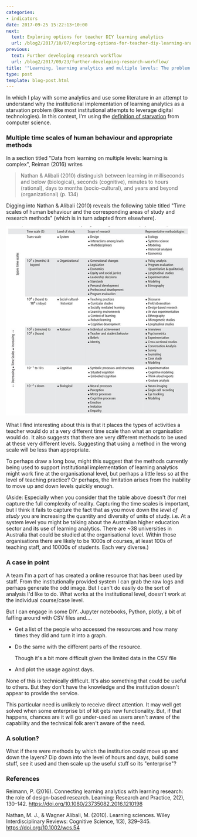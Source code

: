 ```yaml
---
categories:
- indicators
date: 2017-09-25 15:22:13+10:00
next:
  text: Exploring options for teacher DIY learning analytics
  url: /blog2/2017/10/07/exploring-options-for-teacher-diy-learning-analytics/
previous:
  text: Further developing research workflow
  url: /blog2/2017/09/23/further-developing-research-workflow/
title: '"Learning, learning analytics and multiple levels: The problem of starvation"'
type: post
template: blog-post.html
---
```

In which I play with some analytics and use some literature in an attempt to understand why the institutional implementation of learning analytics as a starvation problem (like most institutional attempts to leverage digital technologies). In this context, I'm using the [definition of starvation](https://en.wikipedia.org/wiki/Starvation_\(computer_science\)) from computer science.

### Multiple time scales of human behaviour and appropriate methods

In a section titled "Data from learning on multiple levels: learning is complex", Reiman (2016) writes

> Nathan & Alibali (2010) distinguish between learning in milliseconds and below (biological), seconds (cognitive), minutes to hours (rational), days to months (socio-cultural), and years and beyond (organizational) (p. 134)

Digging into Nathan & Alibali (2010) reveals the following table titled "Time scales of human behaviour and the corresponding areas of study and research methods" (which is in turn adapted from elsewhere).

[![Time Scales of Human Behavior and the Corresponding Areas of Study and Research Methods](images/37271669022_622941e6e0_z.jpg)](https://www.flickr.com/photos/david_jones/37271669022/in/dateposted-public/ "Time Scales of Human Behavior and the Corresponding Areas of Study and Research Methods")

What I find interesting about this is that it places the types of activities a teacher would do at a very different time scale than what an organisation would do. It also suggests that there are very different methods to be used at these very different levels. Suggesting that using a method in the wrong scale will be less than appropriate.

To perhaps draw a long bow, might this suggest that the methods currently being used to support institutional implementation of learning analytics might work fine at the organisational level, but perhaps a little less so at the level of teaching practice? Or perhaps, the limitation arises from the inability to move up and down levels quickly enough.

(Aside: Especially when you consider that the table above doesn't (for me) capture the full complexity of reality. Capturing the time scales is important, but I think it fails to capture the fact that as you move down the _level of study_ you are increasing the quantity and diversity of units of study. i.e. At a system level you might be talking about the Australian higher education sector and its use of learning analytics. There are ~38 universities in Australia that could be studied at the organisational level. Within those organisations there are likely to be 1000s of courses, at least 100s of teaching staff, and 10000s of students. Each very diverse.)

### A case in point

A team I'm a part of has created a online resource that has been used by staff. From the institutionally provided system I can grab the raw logs and perhaps generate the odd image. But I can't do easily do the sort of analysis I'd like to do. What works at the institutional level, doesn't work at the individual course/case level.

But I can engage in some DIY. Jupyter notebooks, Python, plotly, a bit of faffing around with CSV files and....

- Get a list of the people who accessed the resources and how many times they did and turn it into a graph.
- Do the same with the different parts of the resource.
    
    Though it's a bit more difficult given the limited data in the CSV file
    
- And plot the usage against days.

None of this is technically difficult. It's also something that could be useful to others. But they don't have the knowledge and the institution doesn't appear to provide the service.

This particular need is unlikely to receive direct attention. It may well get solved when some enterprise bit of kit gets new functionality. But, if that happens, chances are it will go under-used as users aren't aware of the capability and the technical folk aren't aware of the need.

### A solution?

What if there were methods by which the institution could move up and down the layers? Dip down into the level of hours and days, build some stuff, see it used and then scale up the useful stuff so its "enterprise"?

### References

Reimann, P. (2016). Connecting learning analytics with learning research: the role of design-based research. Learning: Research and Practice, 2(2), 130–142. https://doi.org/10.1080/23735082.2016.1210198

Nathan, M. J., & Wagner Alibali, M. (2010). Learning sciences. Wiley Interdisciplinary Reviews: Cognitive Science, 1(3), 329–345. https://doi.org/10.1002/wcs.54